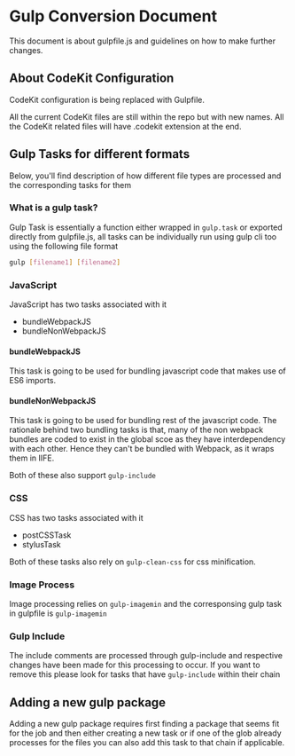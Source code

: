 # Gulp Conversion Document

This document is about gulpfile.js and guidelines on how to make further 
changes.

## About CodeKit Configuration

CodeKit configuration is being replaced with Gulpfile.

All the current CodeKit files are still within the repo but with new names. All the CodeKit related files will have .codekit extension at the end.


## Gulp Tasks for different formats

Below, you'll find description of how different file types are processed and the corresponding tasks for them


### What is a gulp task?

Gulp Task is essentially a function either wrapped in `gulp.task` or exported directly from gulpfile.js,  all tasks can be individually run using gulp cli too using the following file format

```sh
gulp [filename1] [filename2]
```

### JavaScript 

JavaScript has two tasks associated with it 

- bundleWebpackJS
- bundleNonWebpackJS

#### bundleWebpackJS

This task is going to be used for bundling javascript code that makes use of 
ES6 imports. 

#### bundleNonWebpackJS

This task is going to be used for bundling rest of the javascript code. The rationale behind two bundling tasks is that, many of the non webpack bundles are coded to exist in the global scoe as they have interdependency with each other. Hence they can't be bundled with Webpack, as it wraps them in IIFE. 


Both of these also support `gulp-include`

### CSS 

CSS has two tasks associated with it 

- postCSSTask
- stylusTask

Both of these tasks also rely on `gulp-clean-css` for css minification.

### Image Process

Image processing relies on `gulp-imagemin` and the corresponsing gulp task in
gulpfile is `gulp-imagemin`


### Gulp Include

The include comments are processed through gulp-include and respective
changes have been made for this processing to occur. If you want to remove this 
please look for tasks that have `gulp-include` within their chain


## Adding a new gulp package

Adding a new gulp package requires first finding a package that seems fit for the job and then either creating a new task or if one of the glob already processes for the files you can also add this task to that chain if applicable.

